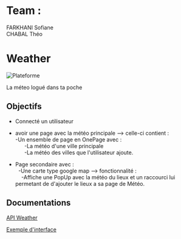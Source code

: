 # Team :
FARKHANI Sofiane  
CHABAL Théo

# Weather
![Plateforme](https://img.shields.io/badge/iOS-000000?style=for-the-badge&logo=ios&logoColor=white)  
  
La méteo logué dans ta poche

## Objectifs

- Connecté un utilisateur   
- avoir une page avec la météo principale --> celle-ci contient :  
    -Un ensemble de page en OnePage avec :  
      -La météo d'une ville principale   
      -La météo des villes que l'utilisateur ajoute. 
      
- Page secondaire avec :   
      -Une carte type google map --> fonctionnalité :  
          -Affiche une PopUp avec la météo du lieux et un raccourci lui permetant de d'ajouter le lieux a sa page de Météo. 

## Documentations
[API Weather](https://weather.com/swagger-docs/ui/sun/v1/sunV1DailyForecast.json)

[Exemple d'interface](https://drive.google.com/file/d/1ttyf0pIskBcAXpwc9CHX6P0P-vQW0Q7W/view?usp=sharing)


